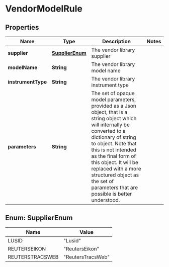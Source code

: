

# VendorModelRule

## Properties

Name | Type | Description | Notes
------------ | ------------- | ------------- | -------------
**supplier** | [**SupplierEnum**](#SupplierEnum) | The vendor library supplier | 
**modelName** | **String** | The vendor library model name | 
**instrumentType** | **String** | The vendor library instrument type | 
**parameters** | **String** | The set of opaque model parameters, provided as a Json object, that is a string object which will internally be converted to a dictionary of string to object.  Note that this is not intended as the final form of this object. It will be replaced with a more structured object as the set of parameters that are possible is  better understood. | 



## Enum: SupplierEnum

Name | Value
---- | -----
LUSID | &quot;Lusid&quot;
REUTERSEIKON | &quot;ReutersEikon&quot;
REUTERSTRACSWEB | &quot;ReutersTracsWeb&quot;



